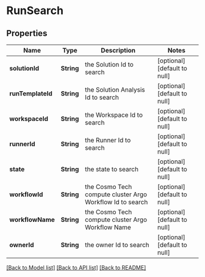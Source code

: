 # RunSearch
## Properties

Name | Type | Description | Notes
------------ | ------------- | ------------- | -------------
**solutionId** | **String** | the Solution Id to search | [optional] [default to null]
**runTemplateId** | **String** | the Solution Analysis Id to search | [optional] [default to null]
**workspaceId** | **String** | the Workspace Id to search | [optional] [default to null]
**runnerId** | **String** | the Runner Id to search | [optional] [default to null]
**state** | **String** | the state to search | [optional] [default to null]
**workflowId** | **String** | the Cosmo Tech compute cluster Argo Workflow Id to search | [optional] [default to null]
**workflowName** | **String** | the Cosmo Tech compute cluster Argo Workflow Name | [optional] [default to null]
**ownerId** | **String** | the owner Id to search | [optional] [default to null]

[[Back to Model list]](../README.md#documentation-for-models) [[Back to API list]](../README.md#documentation-for-api-endpoints) [[Back to README]](../README.md)


